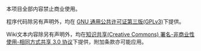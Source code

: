 ﻿本项目全部内容禁止商业使用。

程序代码除另有声明外，均在 [GNU 通用公共许可证第三版(GPLv3)](https://github.com/Mapaler/EhTagTranslator/blob/master/LICENSE)下提供。

Wiki文本内容除另有声明外，均在[知识共享(Creative Commons) 署名-非商业性使用-相同方式共享 3.0 协议](https://zh.moegirl.org/%E8%90%8C%E5%A8%98%E7%99%BE%E7%A7%91:%E7%89%88%E6%9D%83%E4%BF%A1%E6%81%AF)下提供，附加条款亦可能应用。